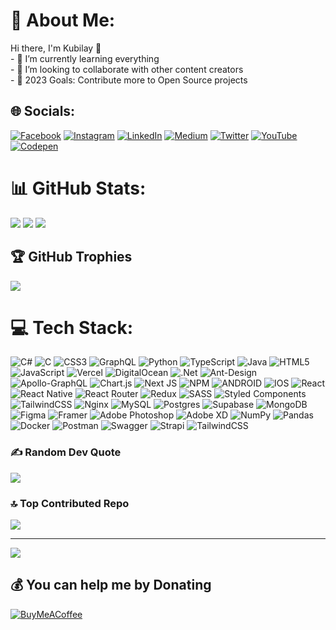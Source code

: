 # 💫 About Me:
Hi there, I'm Kubilay 👋<br>- 🌱 I’m currently learning everything<br>- 👯 I’m looking to collaborate with other content creators<br>- 🥅 2023 Goals: Contribute more to Open Source projects


## 🌐 Socials:
[![Facebook](https://img.shields.io/badge/Facebook-%231877F2.svg?logo=Facebook&logoColor=white)](https://facebook.com/kubilaybzk) [![Instagram](https://img.shields.io/badge/Instagram-%23E4405F.svg?logo=Instagram&logoColor=white)](https://instagram.com/kubilaybzk) [![LinkedIn](https://img.shields.io/badge/LinkedIn-%230077B5.svg?logo=linkedin&logoColor=white)](https://linkedin.com/in/kubilaybozak) [![Medium](https://img.shields.io/badge/Medium-12100E?logo=medium&logoColor=white)](https://medium.com/@kubilaybozak) [![Twitter](https://img.shields.io/badge/Twitter-%231DA1F2.svg?logo=Twitter&logoColor=white)](https://twitter.com/kubilaybzk) [![YouTube](https://img.shields.io/badge/YouTube-%23FF0000.svg?logo=YouTube&logoColor=white)](https://youtube.com/@kubilaybzk) [![Codepen](https://img.shields.io/badge/Codepen-000000?style=for-the-badge&logo=codepen&logoColor=white)](https://codepen.io/kubilaybzk) 


# 📊 GitHub Stats:
![](https://github-readme-stats.vercel.app/api?username=kubilaybzk&theme=nightowl&hide_border=false&include_all_commits=true&count_private=true)
![](https://github-readme-stats.vercel.app/api/top-langs/?username=kubilaybzk&theme=nightowl&hide_border=false&include_all_commits=true&count_private=true&layout=compact)
![](https://github-readme-streak-stats.herokuapp.com/?user=kubilaybzk&theme=nightowl&hide_border=false)
## 🏆 GitHub Trophies
![](https://github-profile-trophy.vercel.app/?username=kubilaybzk&theme=radical&no-frame=false&no-bg=false&margin-w=4)

# 💻 Tech Stack:
![C#](https://img.shields.io/badge/c%23-%23239120.svg?style=for-the-badge&logo=c-sharp&logoColor=white) ![C](https://img.shields.io/badge/c-%2300599C.svg?style=for-the-badge&logo=c&logoColor=white) ![CSS3](https://img.shields.io/badge/css3-%231572B6.svg?style=for-the-badge&logo=css3&logoColor=white) ![GraphQL](https://img.shields.io/badge/-GraphQL-E10098?style=for-the-badge&logo=graphql&logoColor=white) ![Python](https://img.shields.io/badge/python-3670A0?style=for-the-badge&logo=python&logoColor=ffdd54) ![TypeScript](https://img.shields.io/badge/typescript-%23007ACC.svg?style=for-the-badge&logo=typescript&logoColor=white) ![Java](https://img.shields.io/badge/java-%23ED8B00.svg?style=for-the-badge&logo=java&logoColor=white) ![HTML5](https://img.shields.io/badge/html5-%23E34F26.svg?style=for-the-badge&logo=html5&logoColor=white) ![JavaScript](https://img.shields.io/badge/javascript-%23323330.svg?style=for-the-badge&logo=javascript&logoColor=%23F7DF1E) ![Vercel](https://img.shields.io/badge/vercel-%23000000.svg?style=for-the-badge&logo=vercel&logoColor=white) ![DigitalOcean](https://img.shields.io/badge/DigitalOcean-%230167ff.svg?style=for-the-badge&logo=digitalOcean&logoColor=white) ![.Net](https://img.shields.io/badge/.NET-5C2D91?style=for-the-badge&logo=.net&logoColor=white) ![Ant-Design](https://img.shields.io/badge/-AntDesign-%230170FE?style=for-the-badge&logo=ant-design&logoColor=white) ![Apollo-GraphQL](https://img.shields.io/badge/-ApolloGraphQL-311C87?style=for-the-badge&logo=apollo-graphql) ![Chart.js](https://img.shields.io/badge/chart.js-F5788D.svg?style=for-the-badge&logo=chart.js&logoColor=white) ![Next JS](https://img.shields.io/badge/Next-black?style=for-the-badge&logo=next.js&logoColor=white) ![NPM](https://img.shields.io/badge/NPM-%23000000.svg?style=for-the-badge&logo=npm&logoColor=white) ![ANDROID](https://img.shields.io/badge/android-%2320232a.svg?style=for-the-badge&logo=android&logoColor=%a4c639) ![IOS](https://img.shields.io/badge/IOS-%2320232a.svg?style=for-the-badge&logo=apple&logoColor=white) ![React](https://img.shields.io/badge/react-%2320232a.svg?style=for-the-badge&logo=react&logoColor=%2361DAFB) ![React Native](https://img.shields.io/badge/react_native-%2320232a.svg?style=for-the-badge&logo=react&logoColor=%2361DAFB) ![React Router](https://img.shields.io/badge/React_Router-CA4245?style=for-the-badge&logo=react-router&logoColor=white) ![Redux](https://img.shields.io/badge/redux-%23593d88.svg?style=for-the-badge&logo=redux&logoColor=white) ![SASS](https://img.shields.io/badge/SASS-hotpink.svg?style=for-the-badge&logo=SASS&logoColor=white) ![Styled Components](https://img.shields.io/badge/styled--components-DB7093?style=for-the-badge&logo=styled-components&logoColor=white) ![TailwindCSS](https://img.shields.io/badge/tailwindcss-%2338B2AC.svg?style=for-the-badge&logo=tailwind-css&logoColor=white) ![Nginx](https://img.shields.io/badge/nginx-%23009639.svg?style=for-the-badge&logo=nginx&logoColor=white) ![MySQL](https://img.shields.io/badge/mysql-%2300f.svg?style=for-the-badge&logo=mysql&logoColor=white) ![Postgres](https://img.shields.io/badge/postgres-%23316192.svg?style=for-the-badge&logo=postgresql&logoColor=white) 	![Supabase](https://img.shields.io/badge/Supabase-3ECF8E?style=for-the-badge&logo=supabase&logoColor=white) ![MongoDB](https://img.shields.io/badge/MongoDB-%234ea94b.svg?style=for-the-badge&logo=mongodb&logoColor=white) 	![Figma](https://img.shields.io/badge/figma-%23F24E1E.svg?style=for-the-badge&logo=figma&logoColor=white) ![Framer](https://img.shields.io/badge/Framer-black?style=for-the-badge&logo=framer&logoColor=blue) ![Adobe Photoshop](https://img.shields.io/badge/adobephotoshop-%2331A8FF.svg?style=for-the-badge&logo=adobephotoshop&logoColor=white) ![Adobe XD](https://img.shields.io/badge/Adobe%20XD-470137?style=for-the-badge&logo=Adobe%20XD&logoColor=#FF61F6) ![NumPy](https://img.shields.io/badge/numpy-%23013243.svg?style=for-the-badge&logo=numpy&logoColor=white) ![Pandas](https://img.shields.io/badge/pandas-%23150458.svg?style=for-the-badge&logo=pandas&logoColor=white) ![Docker](https://img.shields.io/badge/docker-%230db7ed.svg?style=for-the-badge&logo=docker&logoColor=white) ![Postman](https://img.shields.io/badge/Postman-FF6C37?style=for-the-badge&logo=postman&logoColor=white) ![Swagger](https://img.shields.io/badge/-Swagger-%23Clojure?style=for-the-badge&logo=swagger&logoColor=white) ![Strapi](https://img.shields.io/badge/strapi-%232E7EEA.svg?style=for-the-badge&logo=strapi&logoColor=white) ![TailwindCSS](https://img.shields.io/badge/tailwindcss-%2338B2AC.svg?style=for-the-badge&logo=tailwind-css&logoColor=white)


### ✍️ Random Dev Quote
![](https://quotes-github-readme.vercel.app/api?type=horizontal&theme=radical)

### 🔝 Top Contributed Repo
![](https://github-contributor-stats.vercel.app/api?username=kubilaybzk&limit=5&theme=dark&combine_all_yearly_contributions=true)

---
[![](https://visitcount.itsvg.in/api?id=kubilaybzk&icon=0&color=7)](https://visitcount.itsvg.in)

  ## 💰 You can help me by Donating
  [![BuyMeACoffee](https://img.shields.io/badge/Buy%20Me%20a%20Coffee-ffdd00?style=for-the-badge&logo=buy-me-a-coffee&logoColor=black)](https://buymeacoffee.com/kubilaybzk) 

  
<!-- Proudly created with GPRM ( https://gprm.itsvg.in ) -->
